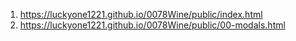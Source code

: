 <!-- https://github.com/luckyone1221/0078Wine -->

1. <https://luckyone1221.github.io/0078Wine/public/index.html>
1. <https://luckyone1221.github.io/0078Wine/public/00-modals.html>